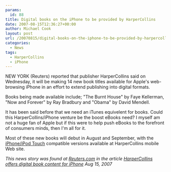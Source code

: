 ```yaml
---
params:
  id: 88
title: Digital books on the iPhone to be provided by HarperCollins
date: 2007-08-15T12:36:27+00:00
author: Michael Cook
layout: post
url: /20070815/digital-books-on-the-iphone-to-be-provided-by-harpercollins/
categories:
  - News
tags:
  - HarperCollins
  - iPhone
---
```

NEW YORK (Reuters) reported that publisher HarperCollins said on Wednesday, it will be making 14 new book titles available for Apple's web-browsing iPhone in an effort to extend publishing into digital formats.

Books being made available include; "The Burnt House" by Faye Kellerman, "Now and Forever" by Ray Bradbury and "Obama" by David Mendell.

It has been said before that we need an iTunes equivelent for books. Could this HarperCollins/iPhone venture be the boost eBooks need? I myself am not a huge fan of Apple but if this were to help push eBooks to the forefront of consumers minds, then I'm all for it.

Most of these new books will debut in August and September, with the [iPhone/iPod Touch](/20081031/apple-iphone-touch-stanza-and-project-gutenberg/ "Visit the Apple store for an iPod Touch") compatible versions available at HarperCollins mobile Web site.

_This news story was found at <a href="http://www.reuters.com" target="new">Reuters.com</a> in the article <a href="http://www.reuters.com/article/internetNews/idUSWNAS207920070815?feedType=RSS&feedName=internetNews" target="new">HarperCollins offers digital book content for iPhone</a>
Aug 15, 2007_
